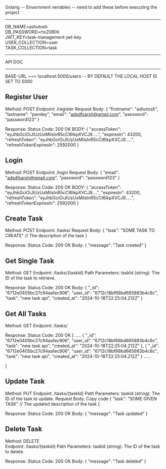 Golang -- Envornment veriables -- need to add these before executing the project

*******************************
DB_NAME=ashutosh                  
DB_PASSWORD=rtx2080ti             
JWT_KEY=task-management-jwt-key   
USER_COLLECTION=user              
TASK_COLLECTION=task            
******************************

API DOC
*******

BASE-URL === localhost:5000/users -- BY DEFAULT THE LOCAL HOST IS SET TO 5000

Register User
-------------

Method: POST
Endpoint: /register
Request Body:
{
  "firstname": "ashutosh",
  "lastname": "pandey",
  "email": "adsdfsarsh@gmail.com",
  "password": "password123"
}

Response:
Status Code: 200 OK
BODY:
{
    "accessToken": "eyJhbGciOiJIUzUxMiIsInR5cCI6IkpXVCJ9.....",
    "expiresIn": 43200,
    "refreshToken": "eyJhbGciOiJIUzUxMiIsInR5cCI6IkpXVCJ9.....",
    "refreshTokenExpiresIn": 2592000
}


Login
-----
Method: POST
Endpoint: /login
Request Body:
{
  "email": "adsdfsarsh@gmail.com",
  "password": "password123"
}

Response:
Status Code: 200 OK
BODY:
{
    "accessToken": "eyJhbGciOiJIUzUxMiIsInR5cCI6IkpXVCJ9....",
    "expiresIn": 43200,
    "refreshToken": "eyJhbGciOiJIUzUxMiIsInR5cCI6IkpXVCJ9.....",
    "refreshTokenExpiresIn": 2592000
}


Create Task
--------------
Method: POST
Endpoint: /tasks/
Request Body:
{
    "task": "SOME TASK TO CREATE"  // The description of the task
}

Response:
Status Code: 200 OK
Body:
{
    "message": "Task created"
}

Get Single Task
---------------
Method: GET
Endpoint: /tasks/{taskId}
Path Parameters:
taskId (string): The ID of the task to retrieve.


Response:
Status Code: 200 OK
Body:
{
    "_id": "6712e0405bc27c94aa1ec906",
    "user_id": "6712c18bf68bd665883b4c8c",
    "task": "new task api",
    "created_at": "2024-10-18T22:25:04.212Z"
}

Get All Tasks
-------------
Method: GET
Endpoint: /tasks/

Response:
Status Code: 200 OK
[ 
   .....
    {
        "_id": "6712e0405bc27c94aa1ec906",
        "user_id": "6712c18bf68bd665883b4c8c",
        "task": "new task api",
        "created_at": "2024-10-18T22:25:04.212Z"
    },
    {
        "_id": "6712e0405bc27c94aa1ec906",
        "user_id": "6712c18bf68bd665883b4c8c",
        "task": "new task api",
        "created_at": "2024-10-18T22:25:04.212Z"
    }
    ......
   
]



Update Task
-----------

Method: PUT
Endpoint: /tasks/{taskId}
Path Parameters:
taskId (string): The ID of the task to update.
Request Body:
Copy code
{
    "task": "SOME GIVEN TASK"  // The updated description of the task
}

Response:
Status Code: 200 OK
Body:
{
    "message": "Task updated"
}

Delete Task
-----------


Method: DELETE   
Endpoint: /tasks/{taskId}
Path Parameters:
taskId (string): The ID of the task to delete.

Response:
Status Code: 200 OK
Body:
{
    "message": "Task deleted"
}



